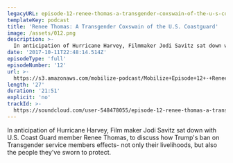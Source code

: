 ```yaml
---
legacyURL: episode-12-renee-thomas-a-transgender-coxswain-of-the-u-s-coastguard
templateKey: podcast
title: 'Renee Thomas: A Transgender Coxswain of the U.S. Coastguard'
image: /assets/012.png
description: >-
  In anticipation of Hurricane Harvey, Filmmaker Jodi Savitz sat down with U.S. Coast Guard member Renee Thomas, to discuss how Trump's ban on Transgender service members effects- not only their livelihoods, but also the people they've sworn to protect.
date: '2017-10-11T22:48:14.514Z'
episodeType: 'full'
episodeNumber: '12'
url: >-
  https://s3.amazonaws.com/mobilize-podcast/Mobilize+Episode+12+-+Renee+Thomas%3A+A+Transgender+Coxswain+of+the+U.S.+Coastguard
length: '27'
duration: '21:51'
explicit: 'no'
trackId: >-
  https://soundcloud.com/user-548478055/episode-12-renee-thomas-a-transgender-coxswain-of-the-us-coastguard
---
```

In anticipation of Hurricane Harvey, Film maker Jodi Savitz sat down with U.S. Coast Guard member Renee Thomas, to discuss how Trump's ban on Transgender service members effects- not only their livelihoods, but also the people they've sworn to protect.

